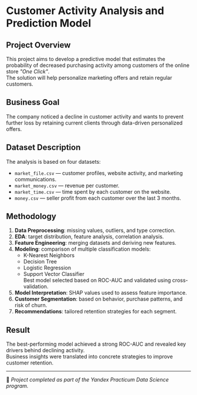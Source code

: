 # Customer Activity Analysis and Prediction Model

## Project Overview
This project aims to develop a predictive model that estimates the probability of decreased purchasing activity among customers of the online store *"One Click"*.  
The solution will help personalize marketing offers and retain regular customers.

## Business Goal
The company noticed a decline in customer activity and wants to prevent further loss by retaining current clients through data-driven personalized offers.

## Dataset Description
The analysis is based on four datasets:
- `market_file.csv` — customer profiles, website activity, and marketing communications.
- `market_money.csv` — revenue per customer.
- `market_time.csv` — time spent by each customer on the website.
- `money.csv` — seller profit from each customer over the last 3 months.

## Methodology
1. **Data Preprocessing**: missing values, outliers, and type correction.
2. **EDA**: target distribution, feature analysis, correlation analysis.
3. **Feature Engineering**: merging datasets and deriving new features.
4. **Modeling**: comparison of multiple classification models:
   - K-Nearest Neighbors
   - Decision Tree
   - Logistic Regression
   - Support Vector Classifier  
   Best model selected based on ROC-AUC and validated using cross-validation.
5. **Model Interpretation**: SHAP values used to assess feature importance.
6. **Customer Segmentation**: based on behavior, purchase patterns, and risk of churn.
7. **Recommendations**: tailored retention strategies for each segment.

## Result
The best-performing model achieved a strong ROC-AUC and revealed key drivers behind declining activity.  
Business insights were translated into concrete strategies to improve customer retention.

---

🧠 *Project completed as part of the Yandex Practicum Data Science program.*

